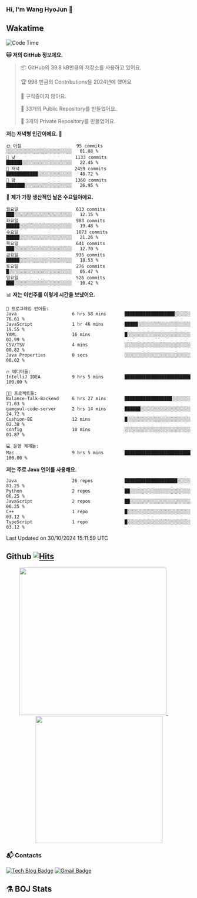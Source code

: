 ### Hi, I'm Wang HyoJun 👋

## Wakatime
<!--START_SECTION:waka-->
![Code Time](http://img.shields.io/badge/Code%20Time-288%20hrs%2030%20mins-blue)

**🐱 저의 GitHub 정보에요.** 

> 📦 GitHub의 39.8 kB만큼의 저장소를 사용하고 있어요. 
 > 
> 🏆 998 만큼의 Contributions을 2024년에 했어요
 > 
> 🚫 구직중이지 않아요.
 > 
> 📜 33개의 Public Repository를 만들었어요. 
 > 
> 🔑 3개의 Private Repository를 만들었어요. 
 > 
**저는 저녁형 인간이에요. 🦉** 

```text
🌞 아침                     95 commits          ░░░░░░░░░░░░░░░░░░░░░░░░░   01.88 % 
🌆 낮　                     1133 commits        ██████░░░░░░░░░░░░░░░░░░░   22.45 % 
🌃 저녁                     2459 commits        ████████████░░░░░░░░░░░░░   48.72 % 
🌙 밤　                     1360 commits        ███████░░░░░░░░░░░░░░░░░░   26.95 % 
```
📅 **제가 가장 생산적인 날은 수요일이에요.** 

```text
월요일                      613 commits         ███░░░░░░░░░░░░░░░░░░░░░░   12.15 % 
화요일                      983 commits         █████░░░░░░░░░░░░░░░░░░░░   19.48 % 
수요일                      1073 commits        █████░░░░░░░░░░░░░░░░░░░░   21.26 % 
목요일                      641 commits         ███░░░░░░░░░░░░░░░░░░░░░░   12.70 % 
금요일                      935 commits         █████░░░░░░░░░░░░░░░░░░░░   18.53 % 
토요일                      276 commits         █░░░░░░░░░░░░░░░░░░░░░░░░   05.47 % 
일요일                      526 commits         ███░░░░░░░░░░░░░░░░░░░░░░   10.42 % 
```


📊 **저는 이번주를 이렇게 시간을 보냈어요.** 

```text
💬 프로그래밍 언어들: 
Java                     6 hrs 58 mins       ███████████████████░░░░░░   76.61 % 
JavaScript               1 hr 46 mins        █████░░░░░░░░░░░░░░░░░░░░   19.55 % 
YAML                     16 mins             █░░░░░░░░░░░░░░░░░░░░░░░░   02.99 % 
CSV/TSV                  4 mins              ░░░░░░░░░░░░░░░░░░░░░░░░░   00.82 % 
Java Properties          0 secs              ░░░░░░░░░░░░░░░░░░░░░░░░░   00.02 % 

🔥 에디터들: 
IntelliJ IDEA            9 hrs 5 mins        █████████████████████████   100.00 % 

🐱‍💻 프로젝트들: 
Balance-Talk-Backend     6 hrs 27 mins       ██████████████████░░░░░░░   71.03 % 
gamgyul-code-server      2 hrs 14 mins       ██████░░░░░░░░░░░░░░░░░░░   24.72 % 
Cushion-BE               12 mins             █░░░░░░░░░░░░░░░░░░░░░░░░   02.38 % 
config                   10 mins             ░░░░░░░░░░░░░░░░░░░░░░░░░   01.87 % 

💻 운영 체제들: 
Mac                      9 hrs 5 mins        █████████████████████████   100.00 % 
```

**저는 주로 Java 언어를 사용해요.** 

```text
Java                     26 repos            ████████████████████░░░░░   81.25 % 
Python                   2 repos             ██░░░░░░░░░░░░░░░░░░░░░░░   06.25 % 
JavaScript               2 repos             ██░░░░░░░░░░░░░░░░░░░░░░░   06.25 % 
C++                      1 repo              █░░░░░░░░░░░░░░░░░░░░░░░░   03.12 % 
TypeScript               1 repo              █░░░░░░░░░░░░░░░░░░░░░░░░   03.12 % 
```




 Last Updated on 30/10/2024 15:11:59 UTC
<!--END_SECTION:waka-->

## Github [![Hits](https://hits.seeyoufarm.com/api/count/incr/badge.svg?url=https%3A%2F%2Fgithub.com%2Fgywns0417%2Fhit-counter&count_bg=%239AEB68&title_bg=%23B1D1F7&icon=&icon_color=%23E7E7E7&title=hits&edge_flat=false)](https://hits.seeyoufarm.com)

<p align="center">
  <a href="https://github.com/gywns0417">
    <img src="https://github-readme-stats.vercel.app/api?username=gywns0417&show_icons=true&theme=catppuccin_latte" width="400" style="max-width:100%;" />
  </a>
  &nbsp;
  &nbsp;
  &nbsp;
  &nbsp;
  <a href="https://github.com/gywns0417">
    <img src="https://github-readme-stats.vercel.app/api/top-langs/?username=gywns0417&layout=compact&show_icons=true&show_owner=true&theme=nord" width="345" style="max-width:100%;"/>
  </a>
</p>


### :mailbox_with_mail: Contacts
[![Tech Blog Badge](http://img.shields.io/badge/-Tech%20blog-black?style=flat-square&logo=github&link=https://king-dev.tistory.com/)](https://king.tistory.com/)
[![Gmail Badge](https://img.shields.io/badge/Gmail-d14836?style=flat-square&logo=Gmail&logoColor=white&link=mailto:gywns0417@gmail.com)](mailto:gywns0417@gmail.com)

## ⚗️ BOJ Stats

<!--[![Solved.ac Profile](http://mazassumnida.wtf/api/v2/generate_badge?boj=gywns0417)](https://solved.ac/gywns0417/)

